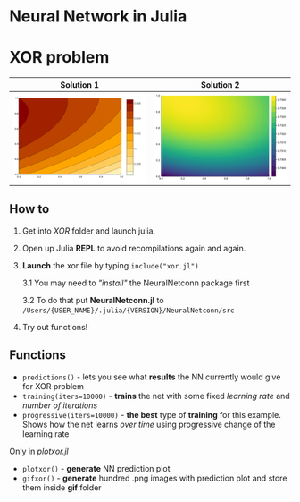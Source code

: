 # Neural Network in Julia

# XOR problem
Solution 1                 |  Solution 2
:-------------------------:|:-------------------------:
![](XOR/gif/xor1.gif)  |  ![](XOR/gif/xor2.gif)
## How to
1. Get into _XOR_ folder and launch julia.  
2. Open up Julia **REPL** to avoid recompilations again and again.
3. **Launch** the xor file by typing `include("xor.jl")`

   3.1 You may need to _"install"_ the NeuralNetconn package first

   3.2 To do that put **NeuralNetconn.jl** to `/Users/{USER_NAME}/.julia/{VERSION}/NeuralNetconn/src`
   
4. Try out functions!

## Functions
+ `predictions()` - lets you see what **results** the NN currently would give for XOR problem
+ `training(iters=10000)` - **trains** the net with some fixed _learning rate_ and _number of iterations_
+ `progressive(iters=10000)` - **the best** type of **training** for this example. Shows how the net learns _over time_ using progressive change of the learning rate

Only in _plotxor.jl_

+ `plotxor()` - **generate** NN prediction plot
+ `gifxor()` - **generate** hundred .png images with prediction plot and store them inside **gif** folder
